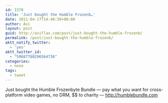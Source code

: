 ```yaml
---
id: 1370
title: 'Just bought the Humble Frozenb…'
date: 2011-04-17T14:40:50+00:00
author: Avi
layout: post
guid: http://aviflax.com/post/just-bought-the-humble-frozenb/
permalink: /post/just-bought-the-humble-frozenb/
aktt_notify_twitter:
  - 'yes'
aktt_twitter_id:
  - "59687780296564736"
categories:
  - none
tags:
  - tweet
---
```

Just bought the Humble Frozenbyte Bundle — pay what you want for cross-platform video games, no DRM, $$ to charity — http://humblebundle.com